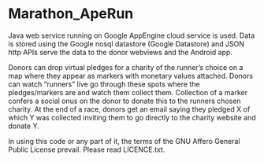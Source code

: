 # Marathon_ApeRun

Java web service running on Google AppEngine cloud service is used. Data is stored using the Google nosql datastore (Google Datastore) 
and JSON http APIs serve the data to the donor webviews and the Android app.

Donors can drop virtual pledges for a charity of the runner’s choice  on a map where they appear as markers with monetary values attached. 
Donors can watch “runners” live go through these spots where the pledges/markers are and watch them collect them. Collection of a marker 
confers a social onus on the donor to donate this to the runners chosen charity. At the end of a race, donors get an email saying they 
pledged X of which Y was collected inviting them to go directly to the charity website and donate Y. 

In using this code or any part of it, the terms of the GNU Affero General Public License prevail. Please read LICENCE.txt.
